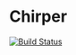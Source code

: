 # Chirper
[![Build Status](https://travis-ci.org/rlamug/Chirper.svg?branch=master)](https://travis-ci.org/rlamug/Chirper)
